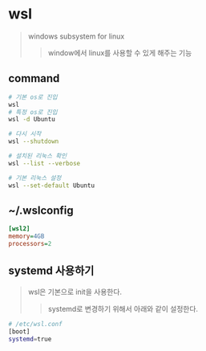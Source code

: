 # wsl

> windows subsystem for linux
>
> > window에서 linux를 사용할 수 있게 해주는 기능

## command

```sh
# 기본 os로 진입
wsl
# 특정 os로 진입
wsl -d Ubuntu

# 다시 시작
wsl --shutdown

# 설치된 리눅스 확인
wsl --list --verbose

# 기본 리눅스 설정
wsl --set-default Ubuntu
```

## ~/.wslconfig

```ini
[wsl2]
memory=4GB
processors=2
```

## systemd 사용하기

> wsl은 기본으로 init을 사용한다.
>
> > systemd로 변경하기 위해서 아래와 같이 설정한다.

```sh
# /etc/wsl.conf
[boot]
systemd=true
```
